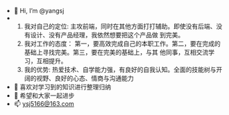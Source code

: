 - 👋 Hi, I’m @yangsj
- 1. 我对自己的定位: 主攻前端，同时在其他方面打打辅助。即使没有后端、没有设计、没有产品经理，我依然想要把这个产品做
    到完美。
  2. 我对工作的态度： 第一，要高效完成自己的本职工作。第二，要在完成的基础上寻找完美。第三，要在完美的基础上，与其
    他同事，互相交流学习，互相提升。
  3. 我的优势: 热爱技术、自学能力强，有良好的自我认知。全面的技能树与开阔的视野、良好的心态、情商与沟通能力
- 👀 喜欢对学习到的知识进行整理归纳
- 🌱 希望和大家一起进步
- 📫 ysj5166@163.com

<!---
ysj98/ysj98 is a ✨ special ✨ repository because its `README.md` (this file) appears on your GitHub profile.
You can click the Preview link to take a look at your changes.
--->
